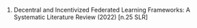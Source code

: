 

1) Decentral and Incentivized Federated Learning Frameworks: A Systematic Literature Review (2022) [n.25 SLR]


